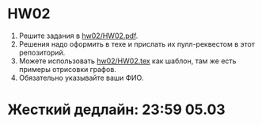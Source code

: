 # HW02

1. Решите задания в [hw02/HW02.pdf](hw02/HW02.pdf). 
2. Решения надо оформить в техе и прислать их пулл-реквестом в этот репозиторий. 
3. Можете использовать [hw02/HW02.tex](hw02/HW02.tex) как шаблон, там же есть примеры отрисовки графов. 
4. Обязательно указывайте ваши ФИО. 

# Жесткий дедлайн: 23:59 05.03

